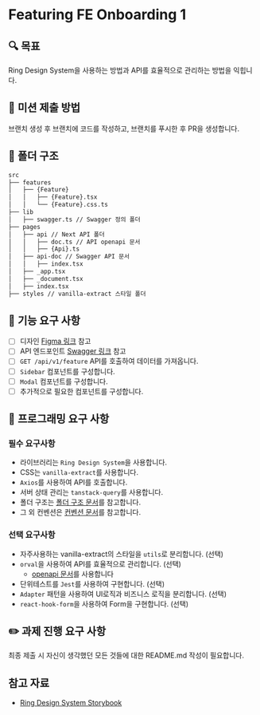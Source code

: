 # Featuring FE Onboarding 1

## 🔍 목표

Ring Design System을 사용하는 방법과 API를 효율적으로 관리하는 방법을 익힙니다.

## 📮 미션 제출 방법

브랜치 생성 후 브랜치에 코드를 작성하고, 브랜치를 푸시한 후 PR을 생성합니다.

## 📌 폴더 구조

```bash
src
├── features
│   ├── {Feature}
│   │   ├── {Feature}.tsx
│   │   └── {Feature}.css.ts
├── lib
│   ├── swagger.ts // Swagger 정의 폴더
├── pages
│   ├── api // Next API 폴더
│   │   ├── doc.ts // API openapi 문서
│   │   ├── {Api}.ts
│   ├── api-doc // Swagger API 문서
│   │   ├── index.tsx
│   ├── _app.tsx
│   ├── _document.tsx
│   ├── index.tsx
├── styles // vanilla-extract 스타일 폴더
```

## 🚀 기능 요구 사항

- [ ] 디자인 [Figma 링크](https://www.figma.com/design/VHEECEVJglf3EXhbH1wEmD/FE-Intern_%EA%B3%BC%EC%A0%9C?node-id=0-1&t=IHX8JDnDc2xgBKkB-1) 참고
- [ ] API 엔드포인트 [Swagger 링크]() 참고
- [ ] `GET /api/v1/feature` API를 호출하여 데이터를 가져옵니다.
- [ ] `Sidebar` 컴포넌트를 구성합니다.
- [ ] `Modal` 컴포넌트를 구성합니다.
- [ ] 추가적으로 필요한 컴포넌트를 구성합니다.

## 🎯 프로그래밍 요구 사항

### 필수 요구사항

- 라이브러리는 `Ring Design System`을 사용합니다.
- CSS는 `vanilla-extract`를 사용합니다.
- `Axios`를 사용하여 API를 호출합니다.
- 서버 상태 관리는 `tanstack-query`를 사용합니다.
- 폴더 구조는 [폴더 구조 문서]()를 참고합니다.
- 그 외 컨벤션은 [컨벤션 문서](https://featuring-corp.atlassian.net/wiki/spaces/Frontend/pages/290455899)를 참고합니다.

### 선택 요구사항

- 자주사용하는 vanilla-extract의 스타일을 `utils`로 분리합니다. (선택)
- `orval`을 사용하여 API를 효율적으로 관리합니다. (선택)
  - [openapi 문서]()를 사용합니다
- 단위테스트를 `Jest`를 사용하여 구현합니다. (선택)
- `Adapter` 패턴을 사용하여 UI로직과 비즈니스 로직을 분리합니다. (선택)
- `react-hook-form`을 사용하여 Form을 구현합니다. (선택)

## ✏️ 과제 진행 요구 사항

최종 제출 시 자신이 생각했던 모든 것들에 대한 README.md 작성이 필요합니다.

## 참고 자료

- [Ring Design System Storybook](http://front-core.dataeffect.ai/)
